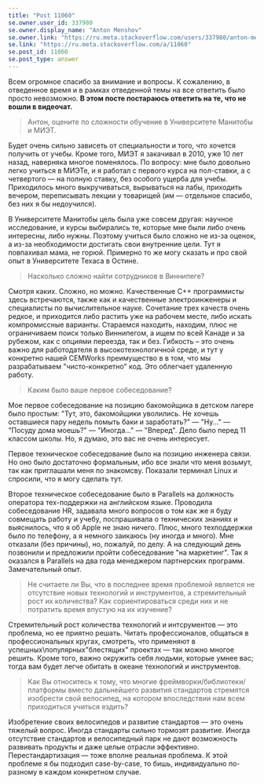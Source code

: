 ```yaml
---
title: "Post 11060"
se.owner.user_id: 337980
se.owner.display_name: "Anton Menshov"
se.owner.link: "https://ru.meta.stackoverflow.com/users/337980/anton-menshov"
se.link: "https://ru.meta.stackoverflow.com/a/11060"
se.post_id: 11060
se.post_type: answer
---
```

<p>Всем огромное спасибо за внимание и вопросы. К сожалению, в отведенное время и в рамках отведенной темы на все ответить было просто невозможно. <strong>В этом посте постараюсь ответить на те, что не вошли в видеочат.</strong></p>
<blockquote>
<p>Антон, оцените по сложности обучение в Университете Манитобы и МИЭТ.</p>
</blockquote>
<p>Будет очень сильно зависеть от специальности и того, что хочется получить от учебы. Кроме того, МИЭТ я закачивал в 2010, уже 10 лет назад, наверняка многое поменялось. По вопросу: мне было довольно легко учиться в МИЭТе, и я работал с первого курса на пол-ставки, а с четвертого — на полную ставку, без особого ущерба для учебы. Приходилось много выкручиваться, вырываться на лабы, приходить вечером, переписывать лекции у товарищей (им — отдельное спасибо, без них я бы недоучился).</p>
<p>В Университете Манитобы цель была уже совсем другая: научное исследование, и курсы выбирались те, которые мне были либо очень интересны, либо нужны. Поэтому учиться было сложно не из-за оценок, а из-за необходимости достигать свои внутренние цели. Тут я повпахивал мама, не горюй. Примерно то же могу сказать и про свой опыт в Университете Техаса в Остине.</p>
<blockquote>
<p>Насколько сложно найти сотрудников в Виннипеге?</p>
</blockquote>
<p>Смотря каких. Сложно, но можно. Качественные C++ программисты здесь встречаются, также как и качественные электроинженеры и специалисты по вычислительное науке. Сочетание трех качеств очень редкое, и приходится либо растить уже на рабочем месте, либо искать компромиссные варианты. Стараемся находить, находим, плюс не ограничиваем поиск только Виннипегом, а ищем по всей Канаде и за рубежом, как с опциями переезда, так и без. Гибкость – это очень важно для работодателя в высокотехнологичной среде, и тут у конкретно нашей CEMWorks преимущество в в том, что мы разрабатываем &quot;чисто-конкретно&quot; код. Это облегчает удаленную работу.</p>
<blockquote>
<p>Каким было ваше первое собеседование?</p>
</blockquote>
<p>Мое первое собеседование на позицию бакомойщика в детском лагере было простым: &quot;Тут, это, бакомойщики уволились. Не хочешь оставшиеся пару недель помыть баки и заработать?&quot; — &quot;Ну...&quot; — &quot;Посуду дома моешь?&quot; — &quot;Иногда...&quot; — &quot;Вперед&quot;. Дело было перед 11 классом школы. Но, я думаю, это вас не очень интересует.</p>
<p>Первое техническое собеседование было на позицию инженера связи. Но оно было достаточно формальным, ибо все знали что меня возьмут, так как приглашали меня по знакомсву. Показали терминал Linux и спросили, что я могу сделать тут.</p>
<p>Второе техническое собеседование было в Parallels на должность оператора тех-поддержки на английском языке. Проводила собеседование HR, задавала много вопросов о том как же я буду совмещать работу и учебу, поспрашивала о технических знаниях и выяснилось, что я об Apple не знаю ничего. Плюс, много техподдержки было по телефону, а я немного заикаюсь (ну иногда и много). Мне отказали (без причины), но, пожалуй, по делу. А на следующий день позвонили и предложили пройти собеседование &quot;на маркетинг&quot;. Так я оказался в Parallels на два года менеджером партнерских программ. Замечательный опыт.</p>
<blockquote>
<p>Не считаете ли Вы, что в последнее время проблемой является не отсутствие новых технологий и инструментов, а стремительный рост их количества? Как сориентироваться среди них и не потратить время впустую на их изучение?</p>
</blockquote>
<p>Стремительный рост количества технологий и интсрументов — это проблема, но ее приятно решать. Читать профессионалов, общаться в профессиональных кругах, смотреть, что применяют в успешных\популярных&quot;блестящих&quot; проектах — так можно многое решить. Кроме того, важно окружить себя людьми, которые умнее вас; тогда вам будет легче обитать в океане технологий и инструментов.</p>
<blockquote>
<p>Как Вы относитесь к тому, что многие фреймворки/библиотеки/платформы вместо дальнейшего развития стандартов стремятся изобрести свой велосипед, на котором впоследствии нам всем приходиться учиться ездить?</p>
</blockquote>
<p>Изобретение своих велосипедов и развитие стандартов — это очень тяжелый вопрос. Иногда стандарты сильно тормозят развитие. Иногда отсутствие стандартов и велосипедный парк не дают возможность развивать продукты и даже целые отрасли эффективно. Перестандартизация — тоже вполне реальная проблема. К этой проблеме я бы подходил case-by-case, то бишь, индивидуально по-разному в каждом конкретном случае.</p>
